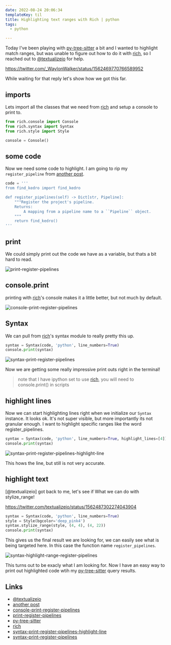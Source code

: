 ```yaml
---
date: 2022-08-24 20:06:34
templateKey: til
title: Highlighting text ranges with Rich | python
tags:
  - python

---
```


Today I've been playing with
[py-tree-sitter](https://github.com/tree-sitter/py-tree-sitter) a bit and I
wanted to highlight match ranges, but was unable to figure out how to do it
with [rich](https://github.com/Textualize/rich), so I reached out to
[@textualizeio](https://twitter.com/textualizeio) for help.

https://twitter.com/_WaylonWalker/status/1562469770766589952

While waiting for that reply let's show how we got this far.

## imports

Lets import all the classes that we need from [rich](https://github.com/Textualize/rich) and setup a console to print
to.

``` python
from rich.console import Console
from rich.syntax import Syntax
from rich.style import Style

console = Console()
```

## some code

Now we need some code to highlight. I am going to rip my `register_pipeline`
from [another post](https://waylonwalker.com/designing-kedro-router).

``` python
code = '''
from find_kedro import find_kedro

def register_pipelines(self) -> Dict[str, Pipeline]:
    """Register the project's pipeline.
    Returns:
        A mapping from a pipeline name to a ``Pipeline`` object.
    """
    return find_kedro()
'''
```

## print

We could simply print out the code we have as a variable, but thats a bit hard
to read.

![print-register-pipelines](https://screenshots.waylonwalker.com/print-register-pipelines.webp)

## console.print

printing with [rich](https://github.com/Textualize/rich)'s console makes it a little better, but not much by default.

![console-print-register-pipelines](https://screenshots.waylonwalker.com/console-print-register-pipelines.webp)

## Syntax

We can pull from [rich](https://github.com/Textualize/rich)'s syntax module to really pretty this up.

``` python
syntax = Syntax(code, 'python', line_numbers=True)
console.print(syntax)
```

![syntax-print-register-pipelines](https://screenshots.waylonwalker.com/syntax-print-register-pipelines.webp)

Now we are getting some really impressive print outs right in the terminal!

> note that I have ipython set to use [rich](https://github.com/Textualize/rich), you will need to console.print() in scripts

## highlight lines

Now we can start highlighting lines right when we initialize our `Syntax`
instance.  It looks ok.  It's not super visible, but more importantly its not
granular enough.  I want to highlight specific ranges like the word
register_pipelines.

``` python
syntax = Syntax(code, 'python', line_numbers=True, highlight_lines=[4])
console.print(syntax)
```

![syntax-print-register-pipelines-highlight-line](https://screenshots.waylonwalker.com/syntax-print-register-pipelines-highlight-line.webp)

This hows the line, but still is not very accurate.

## highlight text

[@textualizeio] got back to me, let's see if What we can do with stylize_range!

https://twitter.com/textualizeio/status/1562487302274043904

``` python
syntax = Syntax(code, 'python', line_numbers=True)
style = Style(bgcolor='deep_pink4')
syntax.stylize_range(style, (4, 4), (4, 22))
console.print(syntax)
```

This gives us the final result we are looking for, we can easily see what is
being targeted here.  In this case the function name `register_pipelines`.

![syntax-highlight-range-register-pipelines](https://screenshots.waylonwalker.com/syntax-highlight-range-register-pipelines.webp)

This turns out to be exacly what I am looking for.  Now I have an easy way to
print out highlighted code wtih my
[py-tree-sitter](https://github.com/tree-sitter/py-tree-sitter) query results.

## Links

* [@textualizeio](https://twitter.com/textualizeio)
* [another post](https://waylonwalker.com/designing-kedro-router)
* [console-print-register-pipelines](https://screenshots.waylonwalker.com/console-print-register-pipelines.webp)
* [print-register-pipelines](https://screenshots.waylonwalker.com/print-register-pipelines.webp)
* [py-tree-sitter](https://github.com/tree-sitter/py-tree-sitter)
* [rich](https://github.com/Textualize/rich)
* [syntax-print-register-pipelines-highlight-line](https://screenshots.waylonwalker.com/syntax-print-register-pipelines-highlight-line.webp)
* [syntax-print-register-pipelines](https://screenshots.waylonwalker.com/syntax-print-register-pipelines.webp)

